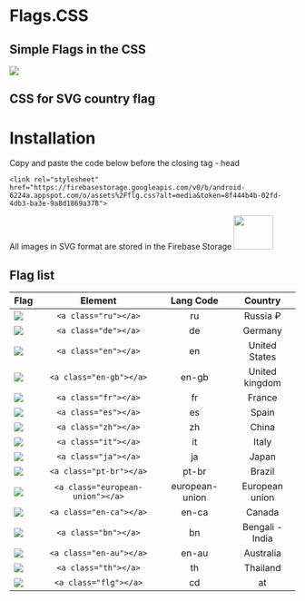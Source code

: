 # Flags.CSS
<h2>Simple Flags in the CSS</h2>
<img src="https://firebasestorage.googleapis.com/v0/b/android-6224a.appspot.com/o/assets%2Fflg.png?alt=media&token=3efddcb8-073c-4f50-a124-d724264ad602">

<h2>CSS for SVG country flag</h2>
<h1>Installation</h1>
Copy and paste the code below
before the closing tag - head

    <link rel="stylesheet" href="https://firebasestorage.googleapis.com/v0/b/android-6224a.appspot.com/o/assets%2Fflg.css?alt=media&token=8f444b4b-02fd-4db3-ba3e-9a8d1869a378">
    
   <link rel="stylesheet" href="https://firebasestorage.googleapis.com/v0/b/android-6224a.appspot.com/o/assets%2Fflg.css?alt=media&token=8f444b4b-02fd-4db3-ba3e-9a8d1869a378">
   
All images in SVG format are stored in the Firebase Storage 
<img src="https://firebasestorage.googleapis.com/v0/b/android-6224a.appspot.com/o/assets%2Ffirebase_logo.png?alt=media&token=d11a07f3-8d1e-4c22-a032-88fbbfeef975" width="70" height="60">


## Flag list

| Flag                        | Element |  Lang Code | Country |
| --------------------------- |:-------:|:-------:|:-------:|
| ![](https://firebasestorage.googleapis.com/v0/b/android-6224a.appspot.com/o/assets%2F197408.svg?alt=media&token=16e3ce8c-e538-453b-a779-e790967fc2e6) | `<a class="ru"></a>` | ru | Russia ₽|
| ![](https://firebasestorage.googleapis.com/v0/b/android-6224a.appspot.com/o/assets%2F197571.svg?alt=media&token=597581ad-0109-49be-93fd-033129aa40bb) | `<a class="de"></a>` | de | Germany|
| ![](https://firebasestorage.googleapis.com/v0/b/android-6224a.appspot.com/o/assets%2F197484.svg?alt=media&token=fe715af6-449e-48b2-9b75-0d4dcb448cb3) | `<a class="en"></a>` | en | United States|
| ![](https://firebasestorage.googleapis.com/v0/b/android-6224a.appspot.com/o/assets%2F197374.svg?alt=media&token=350e35e7-3021-4486-b0f9-40175fbab667) | `<a class="en-gb"></a>` | en-gb | United kingdom|
| ![](https://firebasestorage.googleapis.com/v0/b/android-6224a.appspot.com/o/assets%2F197560.svg?alt=media&token=06608f24-a9ac-42bc-909e-7608b00cd461) | `<a class="fr"></a>` | fr | France |
| ![](https://firebasestorage.googleapis.com/v0/b/android-6224a.appspot.com/o/assets%2F197593.svg?alt=media&token=cfedb2af-22b9-46ca-8aa8-eb5e0dab3d0c) | `<a class="es"></a>` | es | Spain |
| ![](https://firebasestorage.googleapis.com/v0/b/android-6224a.appspot.com/o/assets%2F197375.svg?alt=media&token=920a6501-fdab-46fb-92e7-6202ea692ebb) | `<a class="zh"></a>` | zh | China |
| ![](https://firebasestorage.googleapis.com/v0/b/android-6224a.appspot.com/o/assets%2F197626.svg?alt=media&token=97a2e8b2-7cec-47be-a9ed-9678b87c16c4) | `<a class="it"></a>` | it | Italy | 
| ![](https://firebasestorage.googleapis.com/v0/b/android-6224a.appspot.com/o/assets%2F197604.svg?alt=media&token=9a292df1-8ff8-42ed-b9c7-8cce32b11ab0) | `<a class="ja"></a>` | ja | Japan | 
| ![](https://firebasestorage.googleapis.com/v0/b/android-6224a.appspot.com/o/assets%2F197386.svg?alt=media&token=633d20e0-3464-4953-b084-ab4aa8a29de1) | `<a class="pt-br"></a>` | pt-br | Brazil | 
| ![](https://firebasestorage.googleapis.com/v0/b/android-6224a.appspot.com/o/assets%2F197615.svg?alt=media&token=c504af24-719d-4825-b322-76c44a7465af) | `<a class="european-union"></a>` | european-union |  European union | 
| ![](https://firebasestorage.googleapis.com/v0/b/android-6224a.appspot.com/o/assets%2F197430.svg?alt=media&token=542ebc91-d3e1-4050-b3eb-7391f84d804d) | `<a class="en-ca"></a>` | en-ca | Canada | 
| ![](https://firebasestorage.googleapis.com/v0/b/android-6224a.appspot.com/o/assets%2F197419.svg?alt=media&token=0071a717-9d72-46bc-8cf9-5707188bf21f) | `<a class="bn"></a>` | bn | Bengali - India | 
| ![](https://firebasestorage.googleapis.com/v0/b/android-6224a.appspot.com/o/assets%2F197507.svg?alt=media&token=2438714b-9e4e-47b9-a2e9-40f9f3f49921) | `<a class="en-au"></a>` | en-au | Australia | 
| ![](https://firebasestorage.googleapis.com/v0/b/android-6224a.appspot.com/o/assets%2F197452.svg?alt=media&token=5aa7c6f0-6c05-43ef-826e-ebeb35b8f715) | `<a class="th"></a>` | th | Thailand  | 
| ![](dist/flags/png/aut.png) | `<a class="flg"></a>` | cd | at | 


